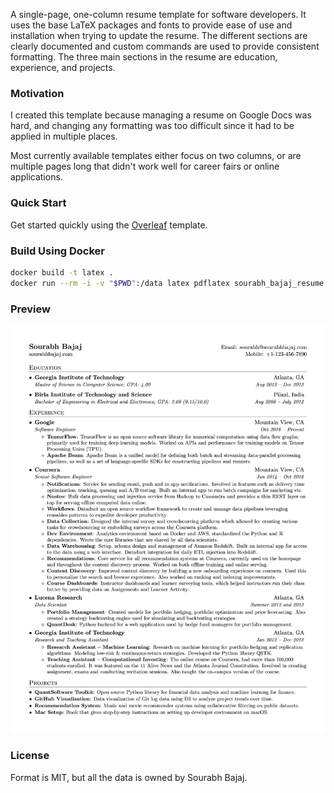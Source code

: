 A single-page, one-column resume template for software developers. It uses the base LaTeX packages and fonts to provide ease of use and installation when trying to update the resume. The different sections are clearly documented and custom commands are used to provide consistent formatting. The three main sections in the resume are education, experience, and projects.

### Motivation

I created this template because managing a resume on Google Docs was hard, and changing any formatting was too difficult since it had to be applied in multiple places.

Most currently available templates either focus on two columns, or are multiple pages long that didn't work well for career fairs or online applications.

### Quick Start

Get started quickly using the [Overleaf](https://www.overleaf.com/latex/templates/software-engineer-resume/gqxmqsvsbdjf) template.

### Build Using Docker

```sh
docker build -t latex .
docker run --rm -i -v "$PWD":/data latex pdflatex sourabh_bajaj_resume.tex
```

### Preview

![Resume Screenshot](/resume_preview.png)

### License

Format is MIT, but all the data is owned by Sourabh Bajaj.
